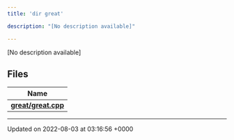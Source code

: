 ```yaml
---
title: 'dir great'

description: "[No description available]"

---
```







[No description available]

## Files

| Name           |
| -------------- |
| **[great/great.cpp](/documentation/code/gambit_sphinx/files/great_8cpp/#file-great.cpp)**  |






-------------------------------

Updated on 2022-08-03 at 03:16:56 +0000
